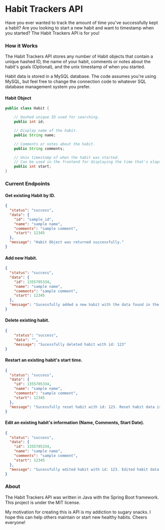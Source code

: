 # Habit Trackers API

Have you ever wanted to track the amount of time you've successfully kept a habit? Are you looking to start a new habit and want to timestamp when you started? The Habit Trackers API is for you!


### How it Works
The Habit Trackers API stores any number of Habit objects that contain a unique hashed ID, the name of your habit, comments or notes about the habit's goals (Optional), and the unix timestamp of when you started.

Habit data is stored in a MySQL database. The code assumes you're using MySQL, but feel free to change the connection code to whatever SQL database management system you prefer.

#### Habit Object
```Java
public class Habit {

    // Hashed unique ID used for searching.
    public int id;

    // Display name of the habit.
    public String name;

    // Comments or notes about the habit.
    public String comments;

    // Unix timestamp of when the habit was started. 
    // Can be used in the frontend for displaying the time that's elapsed since starting the habit.
    public int start;
}
```


### Current Endpoints
#### Get existing Habit by ID.
```json
{
  "status": "success",
  "data": {
    "id": "sample_id",
    "name": "sample name",
    "comments": "sample comment",
    "start": 12345
  },
  "message": "Habit Object was returned successfully."
}
```

#### Add new Habit.
```json
{
  "status": "success",
  "data": {
    "id": 1355705334,
    "name": "sample name",
    "comments": "sample comment",
    "start": 12345
  },
  "message": "Sucessfully added a new habit with the data found in the data object."
}
```

#### Delete existing habit.
```json
{
    "status": "success",
    "data": "",
    "message": "Sucessfully deleted habit with id: 123"
}
```

#### Restart an existing habit's start time.
```json
{
  "status": "success",
  "data": {
    "id": 1355705334,
    "name": "sample name",
    "comments": "sample comment",
    "start": 12345
  },
  "message": "Sucessfully reset habit with id: 123. Reset habit data is found in the data field of response."
}
```

#### Edit an existing habit's information (Name, Comments, Start Date).
```json
{
  "status": "success",
  "data": {
    "id": 1355705334,
    "name": "sample name",
    "comments": "sample comment",
    "start": 12345
  },
  "message": "Sucessfully edited habit with id: 123. Edited habit data is found in the data field of response."
}
```


### About
The Habit Trackers API was written in Java with the Spring Boot framework. This project is under the MIT license.

My motivation for creating this is API is my addiction to sugary snacks. I hope this can help others maintain or start new healthy habits. Cheers everyone!
